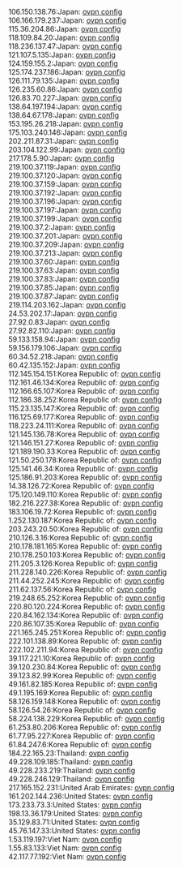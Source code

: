 106.150.138.76:Japan: [ovpn config](vpn/106_150_138_76.ovpn)  
106.166.179.237:Japan: [ovpn config](vpn/106_166_179_237.ovpn)  
115.36.204.86:Japan: [ovpn config](vpn/115_36_204_86.ovpn)  
118.109.84.20:Japan: [ovpn config](vpn/118_109_84_20.ovpn)  
118.236.137.47:Japan: [ovpn config](vpn/118_236_137_47.ovpn)  
121.107.5.135:Japan: [ovpn config](vpn/121_107_5_135.ovpn)  
124.159.155.2:Japan: [ovpn config](vpn/124_159_155_2.ovpn)  
125.174.237.186:Japan: [ovpn config](vpn/125_174_237_186.ovpn)  
126.111.79.135:Japan: [ovpn config](vpn/126_111_79_135.ovpn)  
126.235.60.86:Japan: [ovpn config](vpn/126_235_60_86.ovpn)  
126.83.70.227:Japan: [ovpn config](vpn/126_83_70_227.ovpn)  
138.64.197.194:Japan: [ovpn config](vpn/138_64_197_194.ovpn)  
138.64.67.178:Japan: [ovpn config](vpn/138_64_67_178.ovpn)  
153.195.26.218:Japan: [ovpn config](vpn/153_195_26_218.ovpn)  
175.103.240.146:Japan: [ovpn config](vpn/175_103_240_146.ovpn)  
202.211.87.31:Japan: [ovpn config](vpn/202_211_87_31.ovpn)  
203.104.122.99:Japan: [ovpn config](vpn/203_104_122_99.ovpn)  
217.178.5.90:Japan: [ovpn config](vpn/217_178_5_90.ovpn)  
219.100.37.119:Japan: [ovpn config](vpn/219_100_37_119.ovpn)  
219.100.37.120:Japan: [ovpn config](vpn/219_100_37_120.ovpn)  
219.100.37.159:Japan: [ovpn config](vpn/219_100_37_159.ovpn)  
219.100.37.192:Japan: [ovpn config](vpn/219_100_37_192.ovpn)  
219.100.37.196:Japan: [ovpn config](vpn/219_100_37_196.ovpn)  
219.100.37.197:Japan: [ovpn config](vpn/219_100_37_197.ovpn)  
219.100.37.199:Japan: [ovpn config](vpn/219_100_37_199.ovpn)  
219.100.37.2:Japan: [ovpn config](vpn/219_100_37_2.ovpn)  
219.100.37.201:Japan: [ovpn config](vpn/219_100_37_201.ovpn)  
219.100.37.209:Japan: [ovpn config](vpn/219_100_37_209.ovpn)  
219.100.37.213:Japan: [ovpn config](vpn/219_100_37_213.ovpn)  
219.100.37.60:Japan: [ovpn config](vpn/219_100_37_60.ovpn)  
219.100.37.63:Japan: [ovpn config](vpn/219_100_37_63.ovpn)  
219.100.37.83:Japan: [ovpn config](vpn/219_100_37_83.ovpn)  
219.100.37.85:Japan: [ovpn config](vpn/219_100_37_85.ovpn)  
219.100.37.87:Japan: [ovpn config](vpn/219_100_37_87.ovpn)  
219.114.203.162:Japan: [ovpn config](vpn/219_114_203_162.ovpn)  
24.53.202.17:Japan: [ovpn config](vpn/24_53_202_17.ovpn)  
27.92.0.83:Japan: [ovpn config](vpn/27_92_0_83.ovpn)  
27.92.82.110:Japan: [ovpn config](vpn/27_92_82_110.ovpn)  
59.133.158.94:Japan: [ovpn config](vpn/59_133_158_94.ovpn)  
59.156.179.106:Japan: [ovpn config](vpn/59_156_179_106.ovpn)  
60.34.52.218:Japan: [ovpn config](vpn/60_34_52_218.ovpn)  
60.42.135.152:Japan: [ovpn config](vpn/60_42_135_152.ovpn)  
112.145.154.151:Korea Republic of: [ovpn config](vpn/112_145_154_151.ovpn)  
112.161.46.134:Korea Republic of: [ovpn config](vpn/112_161_46_134.ovpn)  
112.166.65.107:Korea Republic of: [ovpn config](vpn/112_166_65_107.ovpn)  
112.186.38.252:Korea Republic of: [ovpn config](vpn/112_186_38_252.ovpn)  
115.23.135.147:Korea Republic of: [ovpn config](vpn/115_23_135_147.ovpn)  
116.125.69.177:Korea Republic of: [ovpn config](vpn/116_125_69_177.ovpn)  
118.223.24.111:Korea Republic of: [ovpn config](vpn/118_223_24_111.ovpn)  
121.145.136.78:Korea Republic of: [ovpn config](vpn/121_145_136_78.ovpn)  
121.146.151.27:Korea Republic of: [ovpn config](vpn/121_146_151_27.ovpn)  
121.189.190.33:Korea Republic of: [ovpn config](vpn/121_189_190_33.ovpn)  
121.50.250.178:Korea Republic of: [ovpn config](vpn/121_50_250_178.ovpn)  
125.141.46.34:Korea Republic of: [ovpn config](vpn/125_141_46_34.ovpn)  
125.186.91.203:Korea Republic of: [ovpn config](vpn/125_186_91_203.ovpn)  
14.38.126.72:Korea Republic of: [ovpn config](vpn/14_38_126_72.ovpn)  
175.120.149.110:Korea Republic of: [ovpn config](vpn/175_120_149_110.ovpn)  
182.216.227.38:Korea Republic of: [ovpn config](vpn/182_216_227_38.ovpn)  
183.106.19.72:Korea Republic of: [ovpn config](vpn/183_106_19_72.ovpn)  
1.252.130.187:Korea Republic of: [ovpn config](vpn/1_252_130_187.ovpn)  
203.243.20.50:Korea Republic of: [ovpn config](vpn/203_243_20_50.ovpn)  
210.126.3.16:Korea Republic of: [ovpn config](vpn/210_126_3_16.ovpn)  
210.178.181.165:Korea Republic of: [ovpn config](vpn/210_178_181_165.ovpn)  
210.178.250.103:Korea Republic of: [ovpn config](vpn/210_178_250_103.ovpn)  
211.205.3.126:Korea Republic of: [ovpn config](vpn/211_205_3_126.ovpn)  
211.228.140.226:Korea Republic of: [ovpn config](vpn/211_228_140_226.ovpn)  
211.44.252.245:Korea Republic of: [ovpn config](vpn/211_44_252_245.ovpn)  
211.62.137.56:Korea Republic of: [ovpn config](vpn/211_62_137_56.ovpn)  
219.248.65.252:Korea Republic of: [ovpn config](vpn/219_248_65_252.ovpn)  
220.80.120.224:Korea Republic of: [ovpn config](vpn/220_80_120_224.ovpn)  
220.84.162.134:Korea Republic of: [ovpn config](vpn/220_84_162_134.ovpn)  
220.86.107.35:Korea Republic of: [ovpn config](vpn/220_86_107_35.ovpn)  
221.165.245.251:Korea Republic of: [ovpn config](vpn/221_165_245_251.ovpn)  
222.101.138.89:Korea Republic of: [ovpn config](vpn/222_101_138_89.ovpn)  
222.102.211.94:Korea Republic of: [ovpn config](vpn/222_102_211_94.ovpn)  
39.117.221.10:Korea Republic of: [ovpn config](vpn/39_117_221_10.ovpn)  
39.120.230.84:Korea Republic of: [ovpn config](vpn/39_120_230_84.ovpn)  
39.123.82.99:Korea Republic of: [ovpn config](vpn/39_123_82_99.ovpn)  
49.161.82.185:Korea Republic of: [ovpn config](vpn/49_161_82_185.ovpn)  
49.1.195.169:Korea Republic of: [ovpn config](vpn/49_1_195_169.ovpn)  
58.126.159.148:Korea Republic of: [ovpn config](vpn/58_126_159_148.ovpn)  
58.126.54.26:Korea Republic of: [ovpn config](vpn/58_126_54_26.ovpn)  
58.224.138.229:Korea Republic of: [ovpn config](vpn/58_224_138_229.ovpn)  
61.253.80.206:Korea Republic of: [ovpn config](vpn/61_253_80_206.ovpn)  
61.77.95.227:Korea Republic of: [ovpn config](vpn/61_77_95_227.ovpn)  
61.84.247.6:Korea Republic of: [ovpn config](vpn/61_84_247_6.ovpn)  
184.22.165.23:Thailand: [ovpn config](vpn/184_22_165_23.ovpn)  
49.228.109.185:Thailand: [ovpn config](vpn/49_228_109_185.ovpn)  
49.228.233.219:Thailand: [ovpn config](vpn/49_228_233_219.ovpn)  
49.228.246.129:Thailand: [ovpn config](vpn/49_228_246_129.ovpn)  
217.165.152.231:United Arab Emirates: [ovpn config](vpn/217_165_152_231.ovpn)  
161.202.144.236:United States: [ovpn config](vpn/161_202_144_236.ovpn)  
173.233.73.3:United States: [ovpn config](vpn/173_233_73_3.ovpn)  
198.13.36.179:United States: [ovpn config](vpn/198_13_36_179.ovpn)  
35.129.83.71:United States: [ovpn config](vpn/35_129_83_71.ovpn)  
45.76.147.33:United States: [ovpn config](vpn/45_76_147_33.ovpn)  
1.53.119.197:Viet Nam: [ovpn config](vpn/1_53_119_197.ovpn)  
1.55.83.133:Viet Nam: [ovpn config](vpn/1_55_83_133.ovpn)  
42.117.77.192:Viet Nam: [ovpn config](vpn/42_117_77_192.ovpn)  
